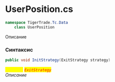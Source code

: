 
# UserPosition.cs
```csharp
namespace TigerTrade.Tc.Data  
    class UserPosition
```

Описание

### Синтаксис
```csharp
public void InitStrategy(ExitStrategy strategy)
```

<mark style="color:yellow;">`strategy`</mark> <mark style="color:red;">*`ExitStrategy`*</mark>  
 *Описание*  
  

                    
                    